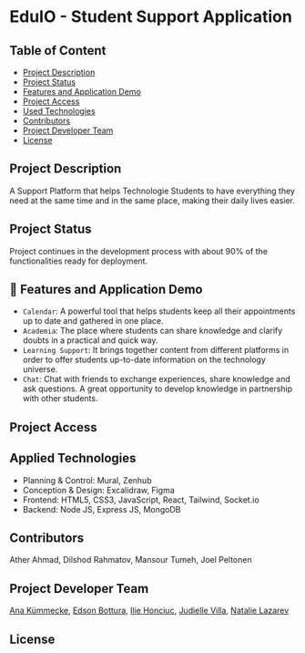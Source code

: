# EduIO - Student Support Application

## Table of Content

- [Project Description](#project-description)
- [Project Status](#project-status)
- [Features and Application Demo](#features-and-application-demo)
- [Project Access](#project-access)
- [Used Technologies](#used-technologies)
- [Contributors](#contributors)
- [Project Developer Team](#project-developer-team)
- [License](#license)

## Project Description

A Support Platform that helps Technologie Students to have everything they need at the same time and in the same place, making their daily lives easier.

## Project Status

Project continues in the development process with about 90% of the functionalities ready for deployment.

## :hammer: Features and Application Demo

- `Calendar`: A powerful tool that helps students keep all their appointments up to date and gathered in one place.
- `Academia`: The place where students can share knowledge and clarify doubts in a practical and quick way.
- `Learning Support`: It brings together content from different platforms in order to offer students up-to-date information on the technology universe.
- `Chat`: Chat with friends to exchange experiences, share knowledge and ask questions. A great opportunity to develop knowledge in partnership with other students.

## Project Access

## Applied Technologies

- Planning & Control: Mural, Zenhub
- Conception & Design: Excalidraw, Figma
- Frontend: HTML5, CSS3, JavaScript, React, Tailwind, Socket.io
- Backend: Node JS, Express JS, MongoDB

## Contributors

Ather Ahmad, Dilshod Rahmatov, Mansour Tumeh, Joel Peltonen

## Project Developer Team

[Ana Kümmecke](https://github.com/AninhaCSK), [Edson Bottura](https://github.com/edbottura), [Ilie Honciuc](https://github.com/eleeyeah), [Judielle Villa](https://github.com/CaimeoAI), [Natalie Lazarev](https://github.com/nat-laz)

## License
